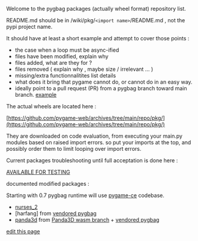 Welcome to the pygbag packages (actually wheel format) repository list.

README.md should be in  /wiki/pkg/`<import name>`/README.md , not the pypi project name.
  
It should have at least a short example and attempt to cover those points :  
- the case when a loop must be async-ified
- files have been modified, explain why
- files added, what are they for ?
- files removed ( explain why , maybe size / irrelevant ... )
- missing/extra functionnalitites list details
- what does it bring that pygame cannot do, or cannot do in an easy way.
- ideally point to a pull request (PR) from a pygbag branch toward main branch. [example](https://github.com/pmp-p/nurses_2-wasm/pull/1/files)

The actual wheels are located here :

[https://github.com/pygame-web/archives/tree/main/repo/pkg/](https://github.com/pygame-web/archives/tree/main/repo/pkg/)

They are downloaded on code evaluation, from executing your main.py modules based on raised import errors.
so put your imports at the top, and possibly order them to limit looping over import errors.

Current packages troubleshooting until full acceptation is done here :

[AVAILABLE FOR TESTING](https://github.com/pygame-web/pkg-porting-wasm/issues?q=is%3Aissue+is%3Aopen+label%3A%22AVAIL+FOR+TESTING%22)




documented modified packages :

Starting with 0.7 pygbag runtime will use [pygame-ce](https://github.com/pygame-community/pygame-ce) codebase.

 - [nurses_2](https://pygame-web.github.io/wiki/pkg/nurses_2/)
 - [harfang] from [vendored pygbag](https://github.com/harfang3d/harfang-wasm)
 - [panda3d](https://pygame-web.github.io/wiki/pkg/panda3d/) from [Panda3D wasm branch](https://github.com/panda3d/panda3d/tree/webgl-port) + [vendored pygbag](https://github.com/pmp-p/panda3d-wasm)
 

[edit this page](https://github.com/pygame-web/pygame-web.github.io/edit/main/wiki/pkg/README.md)
